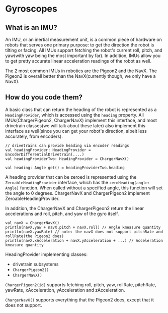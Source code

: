 # Gyroscopes

## What is an IMU?
An IMU, or an inertial measurement unit, is a common piece of hardware on robots that serves one primary purpose: to get the direction the robot is tilting or facing. All IMUs support fetching the robot's current roll, pitch, and yaw(with yaw being the most important by far). In addition, IMUs allow you to get pretty accurate linear acceleration readings of the robot as well.

The 2 most common IMUs in robotics are the Pigeon2 and the NavX. The Pigeon2 is overall better than the NavX(currently though, we only have a NavX).

## How do you code them?
A basic class that can return the heading of the robot is represented as a ```HeadingProvider```, 
which is accessed using the ```heading``` property. All IMUs(ChargerPigeon2, ChargerNavX) implement this interface, and most drivetrain classes(we will talk about these later) also implement this interface as well(since you can get your robot's direction, albeit less accurately, from encoders).
```
// drivetrains can provide heading via encoder readings
val headingProvider: HeadingProvider = EncoderDifferentialDrivetrain(....)
val headingProviderTwo: HeadingProvider = ChargerNavX()

val heading: Angle get() = headingProviderTwo.heading
```

A heading provider that can be zeroed is represented using the  ```ZeroableHeadingProvider``` interface, 
which has the ```zeroHeading(angle: Angle)``` function. When called without a specified angle, 
this function will set the angle to 0 degrees. ChargerNavX and ChargerPigeon2 implement ZeroableHeadingProvider.

In addition, the ChargerNavX and ChargerPigeon2 return the linear accelerations and roll,
pitch, and yaw of the gyro itself.

```
val navX = ChargerNavX()
println(navX.yaw + navX.pitch + navX.roll) // Angle kmeasure quantity
println(navX.yawRate) // note: the navX does not support pitchRate and rollRate(the Pigeon2 does)
println(navX.xAcceleration + navX.yAcceleration + ...) // Acceleration kmeasure quantity
```

HeadingProvider implementing classes: 
- drivetrain subsystems
- ```ChargerPigeon2()```
- ```ChargerNavX()```

```ChargerPigeon2(id)``` supports fetching roll, pitch, yaw, rollRate, pitchRate, yawRate, xAcceleration, yAcceleration
and zAcceleration.

```ChargerNavX()``` supports everything that the Pigeon2 does, except that it does not support.
